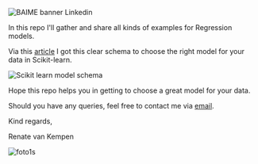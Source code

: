 ![BAIME banner Linkedin](https://user-images.githubusercontent.com/47600826/73174265-9c3c5e80-4107-11ea-858b-c2c9f5304729.png)

In this repo I'll gather and share all kinds of examples for Regression models. 

Via this [article](https://towardsdatascience.com/choosing-a-scikit-learn-linear-regression-algorithm-dd96b48105f5) I got this clear schema to choose the right model for your data in Scikit-learn.

![Scikit learn model schema](https://user-images.githubusercontent.com/47600826/80857815-3eaf3500-8c55-11ea-9986-c2a13ee0cd88.png)

Hope this repo helps you in getting to choose a great model for your data. 

Should you have any queries, feel free to contact me via [email](renate@baime.nl).

Kind regards,


Renate van Kempen

![foto1s](https://user-images.githubusercontent.com/47600826/73173281-4f578880-4105-11ea-8862-4c54a530e7f4.jpg)
